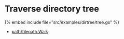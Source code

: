 # Traverse directory tree

{% embed include file="src/examples/dirtree/tree.go" %}

* [path/filepath.Walk](https://golang.org/pkg/path/filepath/#Walk)



